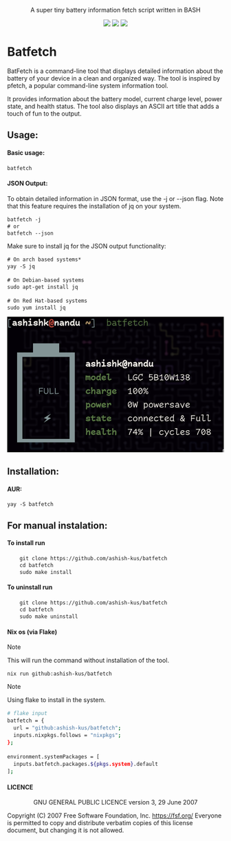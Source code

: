 <div align="center">

A super tiny battery information fetch script written in BASH

<a href='#'><img src="https://img.shields.io/badge/Shell_Script-121011?logo=gnu-bash&logoColor=white"></img><a/>
<a href='#'><img src="https://img.shields.io/badge/Made%20with-Bash-1f425f.svg"></img><a/>
<a href='#'><img src=https://img.shields.io/badge/Maintained%3F-yes-green.svg></img><a/>

</div>

# Batfetch

BatFetch is a command-line tool that displays detailed information about the battery of your device in a clean and organized way. The tool is inspired by pfetch, a popular command-line system information tool.

It provides information about the battery model, current charge level, power state, and health status. The tool also displays an ASCII art title that adds a touch of fun to the output.

## Usage:

#### Basic usage:

```
batfetch
```

#### JSON Output:

To obtain detailed information in JSON format, use the -j or --json flag.
Note that this feature requires the installation of jq on your system.

```
batfetch -j
# or
batfetch --json
```

Make sure to install jq for the JSON output functionality:

```
# On arch based systems*
yay -S jq

# On Debian-based systems
sudo apt-get install jq

# On Red Hat-based systems
sudo yum install jq
```

![batfetch preview](./preview/preview-batfetch.png)

## Installation:

#### AUR:

```
yay -S batfetch
```

## For manual instalation:

#### To install run

```
    git clone https://github.com/ashish-kus/batfetch
    cd batfetch
    sudo make install
```

#### To uninstall run

```
    git clone https://github.com/ashish-kus/batfetch
    cd batfetch
    sudo make uninstall
```

#### Nix os (via Flake)


>[!NOTE]
> This will run the command without installation of the tool.


```
nix run github:ashish-kus/batfetch
```

>[!NOTE]
> Using flake to install in the system.


```bash
# flake input
batfetch = {
  url = "github:ashish-kus/batfetch";
  inputs.nixpkgs.follows = "nixpkgs";
};

environment.systemPackages = [
  inputs.batfetch.packages.${pkgs.system}.default
];
```

#### LICENCE

<center>
	GNU GENERAL PUBLIC LICENCE
	version 3, 29 June 2007
</center>

Copyright (C) 2007 Free Software Foundation, Inc. <https://fsf.org/> Everyone is permitted to copy and distribute verbatim copies of this license document, but changing it is not allowed.
